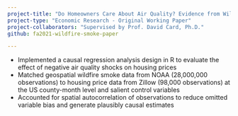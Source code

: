 ```yaml
---
project-title: "Do Homeowners Care About Air Quality? Evidence from Wildfire Smoke"
project-type: "Economic Research - Original Working Paper"
project-collaborators: "Supervised by Prof. David Card, Ph.D."
github: fa2021-wildfire-smoke-paper

---
```

* Implemented a causal regression analysis design in R to evaluate the effect of negative air quality shocks on housing prices
* Matched geospatial wildfire smoke data from NOAA (28,000,000 observations) to housing price data from Zillow (98,000 observations) at the US county-month level and salient control variables
* Accounted for spatial autocorrelation of observations to reduce omitted variable bias and generate plausibly causal estimates

